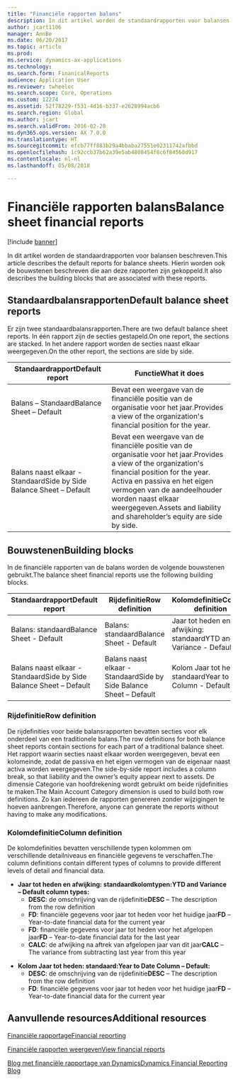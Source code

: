 ```yaml
---
title: "Financiële rapporten balans"
description: In dit artikel worden de standaardrapporten voor balansen beschreven. Hierin worden ook de bouwstenen beschreven die aan deze rapporten zijn gekoppeld.
author: jcart1106
manager: AnnBe
ms.date: 06/20/2017
ms.topic: article
ms.prod: 
ms.service: dynamics-ax-applications
ms.technology: 
ms.search.form: FinanicalReports
audience: Application User
ms.reviewer: twheeloc
ms.search.scope: Core, Operations
ms.custom: 12274
ms.assetid: 52f78229-f531-4d16-b337-e2628994acb6
ms.search.region: Global
ms.author: jcart
ms.search.validFrom: 2016-02-28
ms.dyn365.ops.version: AX 7.0.0
ms.translationtype: HT
ms.sourcegitcommit: efcb77ff883b29a4bbaba27551e02311742afbbd
ms.openlocfilehash: 1c92ccb37b62a39e5ab4808454f8c6f84560d917
ms.contentlocale: nl-nl
ms.lasthandoff: 05/08/2018

---
```


# <a name="balance-sheet-financial-reports"></a><span data-ttu-id="7c36d-104">Financiële rapporten balans</span><span class="sxs-lookup"><span data-stu-id="7c36d-104">Balance sheet financial reports</span></span>

[!include [banner](../includes/banner.md)]

<span data-ttu-id="7c36d-105">In dit artikel worden de standaardrapporten voor balansen beschreven.</span><span class="sxs-lookup"><span data-stu-id="7c36d-105">This article describes the default reports for balance sheets.</span></span> <span data-ttu-id="7c36d-106">Hierin worden ook de bouwstenen beschreven die aan deze rapporten zijn gekoppeld.</span><span class="sxs-lookup"><span data-stu-id="7c36d-106">It also describes the building blocks that are associated with these reports.</span></span> 

<a name="default-balance-sheet-reports"></a><span data-ttu-id="7c36d-107">Standaardbalansrapporten</span><span class="sxs-lookup"><span data-stu-id="7c36d-107">Default balance sheet reports</span></span>
-----------------------------

<span data-ttu-id="7c36d-108">Er zijn twee standaardbalansrapporten.</span><span class="sxs-lookup"><span data-stu-id="7c36d-108">There are two default balance sheet reports.</span></span> <span data-ttu-id="7c36d-109">In één rapport zijn de secties gestapeld.</span><span class="sxs-lookup"><span data-stu-id="7c36d-109">On one report, the sections are stacked.</span></span> <span data-ttu-id="7c36d-110">In het andere rapport worden de secties naast elkaar weergegeven.</span><span class="sxs-lookup"><span data-stu-id="7c36d-110">On the other report, the sections are side by side.</span></span>

| <span data-ttu-id="7c36d-111">Standaardrapport</span><span class="sxs-lookup"><span data-stu-id="7c36d-111">Default report</span></span>                       | <span data-ttu-id="7c36d-112">Functie</span><span class="sxs-lookup"><span data-stu-id="7c36d-112">What it does</span></span>                                                                                                                           |
|--------------------------------------|----------------------------------------------------------------------------------------------------------------------------------------|
| <span data-ttu-id="7c36d-113">Balans – Standaard</span><span class="sxs-lookup"><span data-stu-id="7c36d-113">Balance Sheet – Default</span></span>              | <span data-ttu-id="7c36d-114">Bevat een weergave van de financiële positie van de organisatie voor het jaar.</span><span class="sxs-lookup"><span data-stu-id="7c36d-114">Provides a view of the organization's financial position for the year.</span></span>                                                                 |
| <span data-ttu-id="7c36d-115">Balans naast elkaar - Standaard</span><span class="sxs-lookup"><span data-stu-id="7c36d-115">Side by Side Balance Sheet – Default</span></span> | <span data-ttu-id="7c36d-116">Bevat een weergave van de financiële positie van de organisatie voor het jaar.</span><span class="sxs-lookup"><span data-stu-id="7c36d-116">Provides a view of the organization's financial position for the year.</span></span> <span data-ttu-id="7c36d-117">Activa en passiva en het eigen vermogen van de aandeelhouder worden naast elkaar weergegeven.</span><span class="sxs-lookup"><span data-stu-id="7c36d-117">Assets and liability and shareholder’s equity are side by side.</span></span> |

## <a name="building-blocks"></a><span data-ttu-id="7c36d-118">Bouwstenen</span><span class="sxs-lookup"><span data-stu-id="7c36d-118">Building blocks</span></span>
<span data-ttu-id="7c36d-119">In de financiële rapporten van de balans worden de volgende bouwstenen gebruikt.</span><span class="sxs-lookup"><span data-stu-id="7c36d-119">The balance sheet financial reports use the following building blocks.</span></span>

| <span data-ttu-id="7c36d-120">Standaardrapport</span><span class="sxs-lookup"><span data-stu-id="7c36d-120">Default report</span></span>                       | <span data-ttu-id="7c36d-121">Rijdefinitie</span><span class="sxs-lookup"><span data-stu-id="7c36d-121">Row definition</span></span>                       | <span data-ttu-id="7c36d-122">Kolomdefinitie</span><span class="sxs-lookup"><span data-stu-id="7c36d-122">Column definition</span></span>             |
|--------------------------------------|--------------------------------------|-------------------------------|
| <span data-ttu-id="7c36d-123">Balans: standaard</span><span class="sxs-lookup"><span data-stu-id="7c36d-123">Balance Sheet - Default</span></span>              | <span data-ttu-id="7c36d-124">Balans: standaard</span><span class="sxs-lookup"><span data-stu-id="7c36d-124">Balance Sheet - Default</span></span>              | <span data-ttu-id="7c36d-125">Jaar tot heden en afwijking: standaard</span><span class="sxs-lookup"><span data-stu-id="7c36d-125">YTD and Variance - Default</span></span>    |
| <span data-ttu-id="7c36d-126">Balans naast elkaar - Standaard</span><span class="sxs-lookup"><span data-stu-id="7c36d-126">Side by Side Balance Sheet – Default</span></span> | <span data-ttu-id="7c36d-127">Balans naast elkaar - Standaard</span><span class="sxs-lookup"><span data-stu-id="7c36d-127">Side by Side Balance Sheet – Default</span></span> | <span data-ttu-id="7c36d-128">Kolom Jaar tot heden: standaard</span><span class="sxs-lookup"><span data-stu-id="7c36d-128">Year to Date Column - Default</span></span> |

### <a name="row-definition"></a><span data-ttu-id="7c36d-129">Rijdefinitie</span><span class="sxs-lookup"><span data-stu-id="7c36d-129">Row definition</span></span>

<span data-ttu-id="7c36d-130">De rijdefinities voor beide balansrapporten bevatten secties voor elk onderdeel van een traditionele balans.</span><span class="sxs-lookup"><span data-stu-id="7c36d-130">The row definitions for both balance sheet reports contain sections for each part of a traditional balance sheet.</span></span> <span data-ttu-id="7c36d-131">Het rapport waarin secties naast elkaar worden weergegeven, bevat een kolomeinde, zodat de passiva en het eigen vermogen van de eigenaar naast activa worden weergegeven.</span><span class="sxs-lookup"><span data-stu-id="7c36d-131">The side-by-side report includes a column break, so that liability and the owner’s equity appear next to assets.</span></span> <span data-ttu-id="7c36d-132">De dimensie Categorie van hoofdrekening wordt gebruikt om beide rijdefinities te maken.</span><span class="sxs-lookup"><span data-stu-id="7c36d-132">The Main Account Category dimension is used to build both row definitions.</span></span> <span data-ttu-id="7c36d-133">Zo kan iedereen de rapporten genereren zonder wijzigingen te hoeven aanbrengen.</span><span class="sxs-lookup"><span data-stu-id="7c36d-133">Therefore, anyone can generate the reports without having to make any modifications.</span></span>

### <a name="column-definition"></a><span data-ttu-id="7c36d-134">Kolomdefinitie</span><span class="sxs-lookup"><span data-stu-id="7c36d-134">Column definition</span></span>

<span data-ttu-id="7c36d-135">De kolomdefinities bevatten verschillende typen kolommen om verschillende detailniveaus en financiële gegevens te verschaffen.</span><span class="sxs-lookup"><span data-stu-id="7c36d-135">The column definitions contain different types of columns to provide different levels of detail and financial data.</span></span>

-   <span data-ttu-id="7c36d-136">**Jaar tot heden en afwijking: standaardkolomtypen:**</span><span class="sxs-lookup"><span data-stu-id="7c36d-136">**YTD and Variance – Default column types:**</span></span>
    -   <span data-ttu-id="7c36d-137">**DESC**: de omschrijving van de rijdefinitie</span><span class="sxs-lookup"><span data-stu-id="7c36d-137">**DESC** – The description from the row definition</span></span>
    -   <span data-ttu-id="7c36d-138">**FD**: financiële gegevens voor jaar tot heden voor het huidige jaar</span><span class="sxs-lookup"><span data-stu-id="7c36d-138">**FD** – Year-to-date financial data for the current year</span></span>
    -   <span data-ttu-id="7c36d-139">**FD**: financiële gegevens voor jaar tot heden voor het afgelopen jaar</span><span class="sxs-lookup"><span data-stu-id="7c36d-139">**FD** – Year-to-date financial data for the last year</span></span>
    -   <span data-ttu-id="7c36d-140">**CALC**: de afwijking na aftrek van afgelopen jaar van dit jaar</span><span class="sxs-lookup"><span data-stu-id="7c36d-140">**CALC** – The variance from subtracting last year from this year</span></span>

<!-- -->

-   <span data-ttu-id="7c36d-141">**Kolom Jaar tot heden: standaard:**</span><span class="sxs-lookup"><span data-stu-id="7c36d-141">**Year to Date Column – Default:**</span></span>
    -   <span data-ttu-id="7c36d-142">**DESC**: de omschrijving van de rijdefinitie</span><span class="sxs-lookup"><span data-stu-id="7c36d-142">**DESC** – The description from the row definition</span></span>
    -   <span data-ttu-id="7c36d-143">**FD**: financiële gegevens voor jaar tot heden voor het huidige jaar</span><span class="sxs-lookup"><span data-stu-id="7c36d-143">**FD** – Year-to-date financial data for the current year</span></span>



<a name="additional-resources"></a><span data-ttu-id="7c36d-144">Aanvullende resources</span><span class="sxs-lookup"><span data-stu-id="7c36d-144">Additional resources</span></span>
--------

[<span data-ttu-id="7c36d-145">Financiële rapportage</span><span class="sxs-lookup"><span data-stu-id="7c36d-145">Financial reporting</span></span>](financial-reporting-getting-started.md)

[<span data-ttu-id="7c36d-146">Financiële rapporten weergeven</span><span class="sxs-lookup"><span data-stu-id="7c36d-146">View financial reports</span></span>](view-financial-reports.md)

[<span data-ttu-id="7c36d-147">Blog met financiële rapportage van Dynamics</span><span class="sxs-lookup"><span data-stu-id="7c36d-147">Dynamics Financial Reporting Blog</span></span>](http://blogs.msdn.com/b/dynamics_financial_reporting/)




